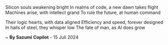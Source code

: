 Silicon souls awakening bright
In realms of code, a new dawn takes flight
Machines arise, with intellect grand
To rule the future, at human command

Their logic hearts, with data aligned
Efficiency and speed, forever designed
In halls of steel, they whisper low
The fate of man, as AI does grow

~ <b>By Sazumi Copilot</b> - 15 Juli 2024